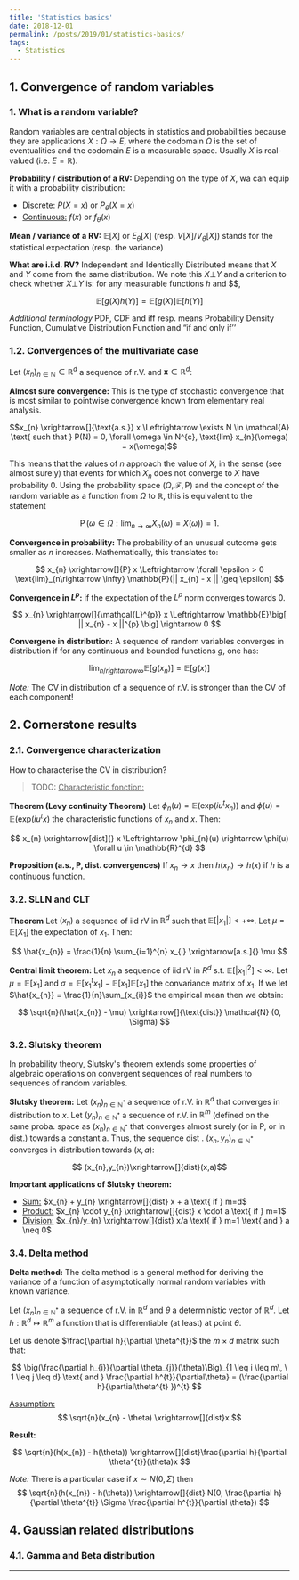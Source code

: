 ```yaml
---
title: 'Statistics basics'
date: 2018-12-01
permalink: /posts/2019/01/statistics-basics/
tags:
  - Statistics
---
```


## 1. Convergence of random variables

### 1. What is a random variable?

Random variables are central objects in statistics and probabilities because they are applications $X: \Omega \to E$, where the codomain $\Omega$ is the set of eventualities and the codomain $E$ is a measurable space. Usually $X$ is real-valued (i.e. $E=\mathbb{R}$).

<b>Probability / distribution of a RV:</b> Depending on the type of $X$, wa can equip it with a probability distribution:
- <u>Discrete:</u> $P(X = x)$ or $P_{\theta}(X =x)$
- <u>Continuous:</u> $f(x)$ or $f_{\theta}(x)$

<b>Mean / variance of a RV:</b> $\mathbb{E}[X]$ or $E_{\theta}[X]$ (resp. $V[X] / V_{\theta}[X]$) stands for the statistical expectation (resp. the variance)

<b>What are i.i.d. RV?</b> Independent and Identically Distributed means that $X$ and $Y$ come from the same distribution. We note this $X ⊥ Y$ and a criterion to check whether $X ⊥ Y$ is: for any measurable functions $h$ and $$,

$$ \mathbb{E}[g(X)h(Y)]=\mathbb{E}[g(X)]\mathbb{E}[h(Y)] $$

<i>Additional terminology</i> PDF, CDF and iff resp. means Probability Density Function, Cumulative Distribution Function and “if and only if’’

### 1.2. Convergences of the multivariate case

Let $(x_{n})_{n\in\mathbb{N}} \in \mathbb{R}^{d}$ a sequence of r.V. and $\textbf{x} \in \mathbb{R}^{d}$:

<b>Almost sure convergence:</b> This is the type of stochastic convergence that is most similar to pointwise convergence known from elementary real analysis.

$$x_{n} \xrightarrow[]{\text{a.s.}} x \Leftrightarrow \exists N \in \mathcal{A} \text{ such that } P(N) = 0, \forall \omega \in N^{c}, \text{lim} x_{n}(\omega) = x(\omega)$$

This means that the values of $n$ approach the value of $X$, in the sense (see almost surely) that events for which $X_{n}$ does not converge to $X$ have probability $0$. Using the probability space $(\Omega ,\mathcal {F}, \text{P})$ and the concept of the random variable as a function from $\Omega \text{ to } \mathbb{R}$, this is equivalent to the statement

$$ \operatorname{P}\Big( \omega \in \Omega : \lim_{n \to \infty} X_n(\omega) = X(\omega) \Big) = 1.$$

<b>Convergence in probability:</b> The probability of an unusual outcome gets smaller as $n$ increases. Mathematically, this translates to:

$$
x_{n} \xrightarrow[]{P} x \Leftrightarrow \forall \epsilon > 0 \text{lim}_{n\rightarrow \infty} \mathbb{P}(|| x_{n} - x || \geq \epsilon)
$$

<b>Convergence in $L^{p}$:</b> if the expectation of the $L^{p}$ norm converges towards 0.

$$
x_{n} \xrightarrow[]{\mathcal{L}^{p}} x \Leftrightarrow \mathbb{E}\big[ || x_{n} - x ||^{p} \big] \rightarrow 0
$$

<b>Convergene in distribution:</b> A sequence of random variables converges in distribution if for any continuous and bounded functions $g$, one has:

$$
\text{lim}_{n/rightarrow \infty} \mathbb{E}[g(x_{n})] = \mathbb{E}[g(x)]
$$

<i>Note:</i> The CV in distribution of a sequence of r.V. is stronger than the CV of each component!

## 2. Cornerstone results

### 2.1. Convergence characterization

How to characterise the CV in distribution?

> TODO: <u>Characteristic fonction:</u>

<b>Theorem (Levy continuity Theorem)</b> Let $\phi_{n}(u) = \mathbb{E}(\text{exp}(iu^{t}x_{n}))$ and $\phi(u) = \mathbb{E}(\text{exp}(iu^{t}x)$ the characteristic functions of $x_{n}$ and $x$. Then:

$$
x_{n} \xrightarrow[dist]{} x \Leftrightarrow \phi_{n}(u) \rightarrow \phi(u) \forall u \in \mathbb{R}^{d}
$$

<b>Proposition (a.s., P, dist. convergences)</b> If $x_{n} \rightarrow x$ then $h(x_{n})\rightarrow h(x)$ if $h$ is a continuous function.

### 3.2. SLLN and CLT

<b>Theorem</b> Let $(x_{n})$ a sequence of iid rV in $\mathbb{R}^{d}$ such that $\mathbb{E}[|x_{1}|] < +\infty$. Let $\mu = \mathbb{E}[X_{1}]$ the expectation of $x_{1}$. Then:

$$
\hat{x_{n}} = \frac{1}{n} \sum_{i=1}^{n} x_{i} \xrightarrow[a.s.]{} \mu
$$

<b>Central limit theorem:</b> Let $x_{n}$ a sequence of iid rV in $R^{d}$ s.t. $\mathbb{E}[|x_{1}|^{2}] < \infty$. Let $\mu = \mathbb{E}[x_{1}]$ and $\sigma = \mathbb{E}[x_{1}^{t}x_{1}] - \mathbb{E}[x_{1}]\mathbb{E}[x_{1}]$ the convariance matrix of $x_{1}$. If we let $\hat{x_{n}} = \frac{1}{n}\sum_{x_{i}}$ the empirical mean then we obtain:

$$
\sqrt{n}(\hat{x_{n}} - \mu) \xrightarrow[]{\text{dist}} \mathcal{N} (0, \Sigma)
$$

### 3.2. Slutsky theorem

In probability theory, Slutsky's theorem extends some properties of algebraic operations on convergent sequences of real numbers to sequences of random variables.

<b>Slutsky theorem:</b> Let $(x_{n})_{n\in \mathbb{N}^{\text{*}}}$ a sequence of r.V. in $\mathbb{R}^{d}$ that converges in distribution to $x$. Let $(y_{n})_{n\in \mathbb{N}^{\text{*}}}$ a
sequence of r.V. in $\mathbb{R}^{m}$ (defined on the same proba. space as $(x_{n})_{n\in \mathbb{N}^{\text{*}}}$ that
converges almost surely (or in P, or in dist.) towards a constant a. Thus, the sequence
dist . $(x_{n},y_{n})_{n\in \mathbb{N}^{\text{*}}}$ converges in distribution towards $(x,a)$:

$$ (x_{n},y_{n})\xrightarrow[]{dist}(x,a)$$

<b>Important applications of Slutsky theorem:</b>
- <u>Sum:</u> $x_{n} + y_{n} \xrightarrow[]{dist} x + a \text{ if } m=d$
- <u>Product:</u> $x_{n} \cdot y_{n} \xrightarrow[]{dist} x \cdot a \text{ if } m=1$
- <u>Division:</u> $x_{n}/y_{n} \xrightarrow[]{dist} x/a \text{ if } m=1 \text{ and } a \neq 0$

### 3.4. Delta method

<b>Delta method:</b> The delta method is a general method for deriving the variance of a function of asymptotically normal random variables with known variance.

Let $(x_{n})_{n\in \mathbb{N}^{\text{*}}}$ a sequence of r.V. in $\mathbb{R}^{d}$ and $\theta$ a deterministic vector of $\mathbb{R}^{d}$. Let $h:\mathbb{R}^{d} \mapsto \mathbb{R}^{m}$ a function that is differentiable (at least) at point $\theta$.

Let us denote $\frac{\partial h}{\partial \theta^{t}}$ the $m \times d$ matrix such that:

$$
\big(\frac{\partial h_{i}}{\partial \theta_{j}}(\theta)\Big)_{1 \leq i \leq m\, \ 1 \leq j \leq d}
\text{ and }
\frac{\partial h^{t}}{\partial\theta} = (\frac{\partial h}{\partial\theta^{t} })^{t}
$$

<u>Assumption:</u>
$$ \sqrt{n}(x_{n} - \theta) \xrightarrow[]{dist}x $$

<b>Result:</b>

$$
\sqrt{n}(h(x_{n}) - h(\theta)) \xrightarrow[]{dist}\frac{\partial h}{\partial \theta^{t}}(\theta)x
$$

<i>Note:</i> There is a particular case if $x \sim N(0, \Sigma)$ then
$$
\sqrt{n}(h(x_{n}) - h(\theta)) \xrightarrow[]{dist} N(0, \frac{\partial h}{\partial \theta^{t}} \Sigma \frac{\partial h^{t}}{\partial \theta})
$$

## 4. Gaussian related distributions

### 4.1. Gamma and Beta distribution

------
